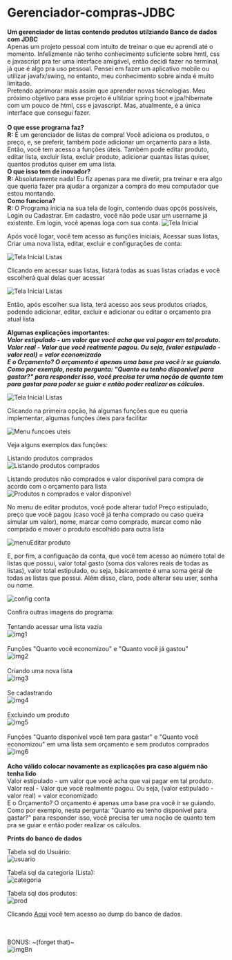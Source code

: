 ﻿# Gerenciador-compras-JDBC

<strong>Um gerenciador de listas contendo produtos utilziando Banco de dados com JDBC
<br></strong>Apenas um projeto pessoal com intuíto de treinar o que eu aprendi até o momento. Infelizmente não tenho
conhecimento suficiente sobre hmtl, css e javascript pra ter uma interface amigável, então decidi fazer no terminal, já
que é algo pra uso pessoal. Pensei em fazer um aplicativo mobile ou utilizar javafx/swing, no entanto, meu conhecimento
sobre ainda é muito limitado. <br>Pretendo aprimorar mais assim que aprender novas técnologias. Meu próximo objetivo
para esse projeto é ultilziar spring boot e jpa/hibernate com um pouco de html, css e javascript. Mas, atualmente, é a
única interface que consegui fazer.<br>
<br><strong>O que esse programa faz? <br></strong> <strong>R:</strong> É um gerenciador de listas de compra! Você
adiciona os produtos, o preço, e, se preferir, também pode adicionar um orçamento para a lista. Então, você tem acesso a
funções úteis. Também pode editar produto, editar lista, excluir lista, excluir produto, adicionar quantas listas
quiser, quantos produtos quiser em uma lista.
<br><strong>O que isso tem de inovador?<br></strong> <strong>R: </strong> Absolutamente nada! Eu fiz apenas para me
divetir, pra treinar e era algo que queria fazer pra ajudar a organizar a compra do meu computador que estou montando.
<br><strong>Como funciona?<br></strong> <strong>R: </strong>O Programa inicia na sua tela de login, contendo duas opçõs
possíveis, Login ou Cadastrar. Em cadastro, você não pode usar um username já existente. Em login, você apenas loga com
sua conta.
![Tela Inicial](https://i.imgur.com/RZ29cih.png)

Após você logar, você tem acesso as funções iniciais, Acessar suas listas, Criar uma nova lista, editar, excluir e
configurações de conta:

![Tela Inicial Listas](https://i.imgur.com/tf5hdVm.png)

Clicando em acessar suas listas, listará todas as suas listas criadas e você escolherá qual delas quer acessar

![Tela Inicial Listas](https://i.imgur.com/YhpVlDY.png)

Então, após escolher sua lista, terá acesso aos seus produtos criados, podendo adicionar, editar, excluir e adicionar ou
editar o orçamento pra atual lista

<strong>Algumas explicações importantes: </strong> <br>
***Valor estipulado - um valor que você acha que vai pagar em tal produto.<br>
Valor real - Valor que você realmente pagou. Ou seja, (valor estipulado - valor real) = valor economizado <br>
E o Orçamento? O orçamento é apenas uma base pra você ir se guiando. Como por exemplo, nesta pergunta: "Quanto eu tenho
disponível para gastar?" para responder isso, você precisa ter uma noção de quanto tem para gastar para poder se guiar e
então poder realizar os cálculos.***

![Tela Inicial Listas](https://i.imgur.com/EEg96iN.png)

Clicando na primeira opção, há algumas funções que eu queria implementar, algumas funções úteis para facilitar

![Menu funcoes uteis](https://i.imgur.com/4PtbY2n.png)

Veja alguns exemplos das funções:

Listando produtos comprados<br>
![Listando produtos comprados](https://i.imgur.com/pEroSJQ.png)

Listando produtos não comprados e valor disponível para compra de acordo com o orçamento para lista
![Produtos n comprados e valor disponivel](https://i.imgur.com/Y6lxHMO.png)

No menu de editar produtos, você pode alterar tudo! Preço estipulado, preço que você pagou (caso você já tenha comprado
ou caso queira simular um valor), nome, marcar como comprado, marcar como não comprado e mover o produto escolhido para
outra lista

![menuEditar produto](https://i.imgur.com/0NbOry1.png)

E, por fim, a configuação da conta, que você tem acesso ao número total de listas que possui, valor total gasto (soma
dos valores reais de todas as listas), valor total estipulado, ou seja, básicamente é uma soma geral de todas as listas
que possui. Além disso, claro, pode alterar seu user, senha ou nome.

![config conta](https://i.imgur.com/yEQMa2B.png)

Confira outras imagens do programa:<br><br>
Tentando acessar uma lista vazia <br>
![img1](https://i.imgur.com/0ss1yUj.png)<br><br>
Funções "Quanto você economizou" e "Quanto você já gastou"<br>
![img2](https://i.imgur.com/j1185V8.png)<br><br>
Criando uma nova lista<br>
![img3](https://i.imgur.com/nJyAPBt.png)<br><br>
Se cadastrando<br>
![img4](https://i.imgur.com/87feWvd.png)<br><br>
Excluindo um produto<br>
![img5](https://i.imgur.com/ZOwXRtx.png)<br><br>
Funções "Quanto disponível você tem para gastar" e "Quanto você economizou" em uma lista sem orçamento e sem produtos
comprados<br>
![img6](https://i.imgur.com/CLxXG50.png)<br><br>
<strong>Acho válido colocar novamente as explicações pra caso alguém não tenha lido</strong> <br>
Valor estipulado - um valor que você acha que vai pagar em tal produto.<br>
Valor real - Valor que você realmente pagou. Ou seja, (valor estipulado - valor real) = valor economizado <br>
E o Orçamento? O orçamento é apenas uma base pra você ir se guiando. Como por exemplo, nesta pergunta: "Quanto eu tenho
disponível para gastar?" para responder isso, você precisa ter uma noção de quanto tem pra se guiar e então poder
realizar os cálculos. <br>

<strong>Prints do banco de dados</strong><br>

Tabela sql do Usuário: <br>
![usuario](https://i.imgur.com/2PfSVyS.png)

Tabela sql da categoria (Lista): <br>
![categoria](https://i.imgur.com/sYVAaX6.png)

Tabela sql dos produtos: <br>
![prod](https://i.imgur.com/MS3yOeC.png)

Clicando [Aqui](https://drive.google.com/file/d/1B8g0JHdPnUM3xLu5DX6qjnoPRKowAYGT/view?usp=sharing) você tem acesso ao
dump do banco de dados. <br><br><br>

BONUS: ~(forget that)~<br>
![imgBn](https://i.imgur.com/9Cx2z8d.jpg)
